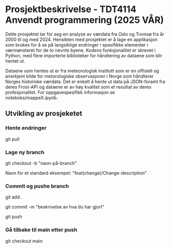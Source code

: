 # Prosjektbeskrivelse - TDT4114 Anvendt programmering (2025 VÅR)

Dette prosjektet tar for seg en analyse av værdata fra Oslo og Tromsø fra år 2000 til og med 2024. Hensikten med prosjektet er å lage en applikasjon som brukes for å se på langsiktige endringer i spesifikke elementer i værmønsteret for de to nevnte byene. Kodens funksjonalitet er skrevet i Python, med flere importerte biblioteker for håndtering av dataene som blir hentet ut.

Dataene som hentes ut er fra meteorologisk institutt som er en offisiell og anerkjent kilde for metorologiske observasjoner i Norge som håndterer Norges historiske værdata. Det er enkelt å hente ut data på JSON-foramt fra deres Frost-API og dataene er av høy kvalitet som et resultat av deres profesjonalitet. For oppgavespesifikk informasjon se noteboks/mappeX.ipynb.


## Utvikling av prosjeketet

### Hente endringer
git pull


### Lage ny branch
git checkout -b "navn-på-branch"

Navn for et standard eksempel: "feat(change)/Change-description"


### Commit og pushe branch
git add .

git commit -m "beskrivelse av hva du har gjort"

git push


### Gå tilbake til main etter push
git checkout main
